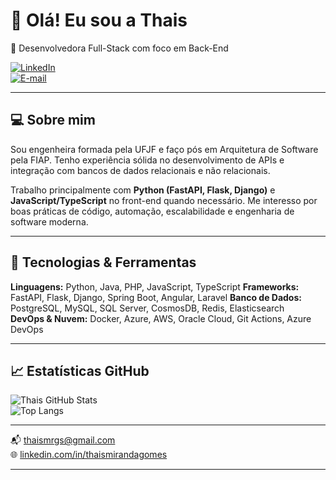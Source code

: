 # 👋 Olá! Eu sou a Thais 

🎯 Desenvolvedora Full-Stack com foco em Back-End  

[![LinkedIn](https://img.shields.io/badge/-LinkedIn-blue?logo=linkedin&style=flat-square)](https://www.linkedin.com/in/thaismirandagomes)  
[![E-mail](https://img.shields.io/badge/-Email-red?logo=gmail&style=flat-square)](mailto:thaismrgs@gmail.com)  

---

## 💻 Sobre mim

Sou engenheira formada pela UFJF e faço pós em Arquitetura de Software pela FIAP. Tenho experiência sólida no desenvolvimento de APIs e integração com bancos de dados relacionais e não relacionais.

Trabalho principalmente com **Python (FastAPI, Flask, Django)** e **JavaScript/TypeScript** no front-end quando necessário. Me interesso por boas práticas de código, automação, escalabilidade e engenharia de software moderna.

---

## 🧠 Tecnologias & Ferramentas

**Linguagens:** Python, Java, PHP, JavaScript, TypeScript
**Frameworks:** FastAPI, Flask, Django, Spring Boot, Angular, Laravel 
**Banco de Dados:** PostgreSQL, MySQL, SQL Server, CosmosDB, Redis, Elasticsearch  
**DevOps & Nuvem:** Docker, Azure, AWS, Oracle Cloud, Git Actions, Azure DevOps

---

## 📈 Estatísticas GitHub

![Thais GitHub Stats](https://github-readme-stats.vercel.app/api?username=thaismirandag&show_icons=true&theme=default)  
![Top Langs](https://github-readme-stats.vercel.app/api/top-langs/?username=thaismirandag&layout=compact)

---

📬 thaismrgs@gmail.com  
🌐 [linkedin.com/in/thaismirandagomes](https://www.linkedin.com/in/thaismirandagomes)

---
